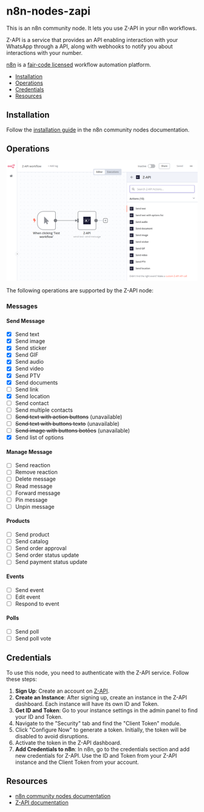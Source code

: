 # n8n-nodes-zapi

This is an n8n community node. It lets you use Z-API in your n8n workflows.

Z-API is a service that provides an API enabling interaction with your WhatsApp through a API, along with webhooks to notify you about interactions with your number.

[n8n](https://n8n.io/) is a [fair-code licensed](https://docs.n8n.io/reference/license/) workflow automation platform.

- [Installation](#installation)
- [Operations](#operations)
- [Credentials](#credentials)
- [Resources](#resources)

## Installation

Follow the [installation guide](https://docs.n8n.io/integrations/community-nodes/installation/) in the n8n community nodes documentation.

## Operations

<p align="center">
  <img src="docs/assets/actions.png" alt="Actions Image">
</p>

The following operations are supported by the Z-API node:

### Messages

#### Send Message
- [x] Send text
- [x] Send image
- [x] Send sticker
- [x] Send GIF
- [x] Send audio
- [x] Send video
- [x] Send PTV
- [x] Send documents
- [ ] Send link
- [x] Send location
- [ ] Send contact
- [ ] Send multiple contacts
- [ ] ~~Send text with action buttons~~ (unavailable)
- [ ] ~~Send text with buttons texto~~ (unavailable)
- [ ] ~~Send image with buttons botões~~ (unavailable)
- [x] Send list of options

#### Manage Message
- [ ] Send reaction
- [ ] Remove reaction
- [ ] Delete message
- [ ] Read message
- [ ] Forward message
- [ ] Pin message
- [ ] Unpin message

#### Products
- [ ] Send product
- [ ] Send catalog
- [ ] Send order approval
- [ ] Send order status update
- [ ] Send payment status update

#### Events
- [ ] Send event
- [ ] Edit event
- [ ] Respond to event

#### Polls
- [ ] Send poll
- [ ] Send poll vote

## Credentials

To use this node, you need to authenticate with the Z-API service. Follow these steps:

1. **Sign Up**: Create an account on [Z-API](https://www.z-api.io/).
2. **Create an Instance**: After signing up, create an instance in the Z-API dashboard. Each instance will have its own ID and Token.
3. **Get ID and Token**: Go to your instance settings in the admin panel to find your ID and Token.
4. Navigate to the "Security" tab and find the "Client Token" module.
5. Click "Configure Now" to generate a token. Initially, the token will be disabled to avoid disruptions.
6. Activate the token in the Z-API dashboard.
7. **Add Credentials to n8n**: In n8n, go to the credentials section and add new credentials for Z-API. Use the ID and Token from your Z-API instance and the Client Token from your account.

## Resources

* [n8n community nodes documentation](https://docs.n8n.io/integrations/community-nodes/)
* [Z-API documentation](https://developer.z-api.io/)
